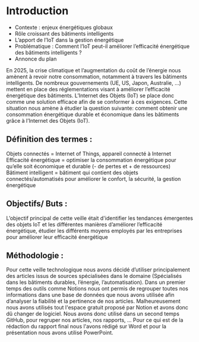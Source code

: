 # Introduction
- Contexte : enjeux énergétiques globaux  
- Rôle croissant des bâtiments intelligents  
- L’apport de l’IoT dans la gestion énergétique  
- Problématique : Comment l’IoT peut-il améliorer l’efficacité énergétique des bâtiments intelligents ?  
- Annonce du plan

En 2025, la crise climatique et l’augmentation du coût de l’énergie nous amènent à revoir notre consommation, notamment à travers les bâtiments intelligents. De nombreux gouvernements (UE, US, Japon, Australie, …) mettent en place des réglementations visant à améliorer l’efficacité énergétique des bâtiments. L’Internet des Objets (IoT) se place donc comme une solution efficace afin de se conformer à ces exigences. Cette situation nous amène à étudier la question suivante: comment obtenir une consommation énergétique durable et économique dans les bâtiments grâce à l’Internet des Objets (IoT).  

## Définition des termes :

Objets connectés = Internet of Things, appareil connecté à Internet  
Efficacité énergétique = optimiser la consommation énergétique pour qu’elle soit économique et durable (- de pertes et + de ressources)  
Bâtiment intelligent = bâtiment qui contient des objets connectés/automatisés pour améliorer le confort, la sécurité, la gestion énergétique  

## Objectifs/ Buts :

L’objectif principal de cette veille était d'identifier les tendances émergentes des objets IoT et les différentes manières d’améliorer l’efficacité énergétique, étudier les différents moyens employés par les entreprises pour améliorer leur efficacité énergétique  

## Méthodologie :

Pour cette veille technologique nous avons décidé d’utiliser principalement des articles issus de sources spécialisées dans le domaine (Spécialisés dans les bâtiments durables, l’énergie, l’automatisation). Dans un premier temps des outils comme Notions nous ont permis de regrouper toutes nos informations dans une base de données que nous avons utilisée afin d’analyser la fiabilité et la pertinence de nos articles. Malheureusement nous avons utilisés tout l'espace gratuit proposé par Notion et avons donc dû changer de logiciel. Nous avons donc utilisé dans un second temps GitHub, pour regruper nos articles, nos rapports, ... Pour ce qui est de la rédaction du rapport final nous l'avons rédigé sur Word et pour la présentation nous avons utilisé PowerPoint.
